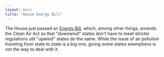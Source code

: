```yaml
---
layout: main
title: "House Energy Bill"
---
```

The House just passed an [Energy
Bill](http://energycommerce.house.gov/108/energy_pdfs_2.htm), which, among
other things, amends the Clean Air Act so that "downwind" states don't have to
meet stricter regulations util "upwind" states do the same. While the issue of
air pollution traveling from state to state is a big one, giving some states
exemptions is not the way to deal with it.


